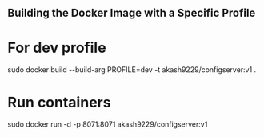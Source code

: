 ## Building the Docker Image with a Specific Profile


# For dev profile
sudo docker build --build-arg PROFILE=dev -t akash9229/configserver:v1 .


# Run containers
sudo docker run -d -p 8071:8071 akash9229/configserver:v1
